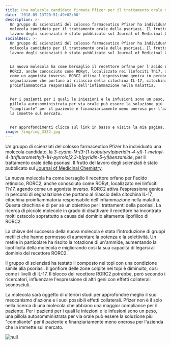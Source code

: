```yaml
---
title: Una molecola candidato firmata Pfizer per il trattamento orale della psoriasi
date: '2018-09-13T20:51:49+02:00'
description: >-
  Un gruppo di scienziati del colosso farmaceutico Pfizer ha individuato una
  molecola candidato per il trattamento orale della psoriasi. Il frutto del
  lavoro degli scienziati è stato pubblicato sul Journal of Medicinal Chemistry.
socialDesc: >-
  Un gruppo di scienziati del colosso farmaceutico Pfizer ha individuato una
  molecola candidato per il trattamento orale della psoriasi. Il frutto del
  lavoro degli scienziati è stato pubblicato sul Journal of Medicinal Chemistry.


  La nuova molecola ha come bersaglio il recettore orfano per l'acido retinoico,
  RORC2, anche conosciuto come RORγt, localizzato nei linfociti Th17, agendo
  come un agonista inverso. RORC2 attiva l'espressione genica in percorsi di
  segnalazione che portano al rilascio della citochina IL-17, citochina
  proinfiammatoria responsabile dell'infiammazione nella malattia. 


  Per i pazienti per i quali le iniezioni e le infusioni sono un peso, una
  pillola autosomministrata per via orale può essere la soluzione più
  "compliante" per il paziente e finanziariamente meno onerosa per l'azienda che
  la immette sul mercato.


  Per approfondimenti clicca sul link in basso e visita la mia pagina...
image: /img/img_3332.jpg
---
```

Un gruppo di scienziati del colosso farmaceutico Pfizer ha individuato una molecola candidato, la _3-cyano-N-(3-(1-isobutyrylpiperidin-4-yl)-1-methyl-4-(trifluoromethyl)-1H-pyrrolo\[2,3-b]pyridin-5-yl)benzamide_, per il trattamento orale della psoriasi. Il frutto del lavoro degli scienziati è stato pubblicato sul [Journal of Medicinal Chemistry](https://pubs.acs.org/doi/abs/10.1021%2Facs.jmedchem.8b00392#).

La nuova molecola ha come bersaglio il recettore orfano per l'acido retinoico, RORC2, anche conosciuto come RORγt, localizzato nei linfociti Th17, agendo come un agonista inverso. RORC2 attiva l'espressione genica in percorsi di segnalazione che portano al rilascio della citochina IL-17, citochina proinfiammatoria responsabile dell'infiammazione nella malattia. Questa citochina è di per sé un obiettivo per i trattamenti della psoriasi. La ricerca di piccole molecole in grado di disattivare il recettore ha incontrato molti ostacolo soprattutto a causa del dominio altamente lipofilico di RORC2.

La chiave del successo della nuova molecola è stata l'introduzione di gruppi metilici che hanno permesso di aumentare la potenza e la selettività. Un metile in particolare ha risolto la rotazione di un'ammide, aumentando la lipofilicità della molecola e migliorando così la sua capacità di legarsi al dominio del recettore RORC2.

Il gruppo di scienziati ha testato il composto nei topi con una condizione simile alla psoriasi. Il gonfiore delle zone colpite nei topi è diminuito, così come i livelli di IL-17. Il blocco del recettore RORC2 potrebbe, però secondo i ricercatori, influenzare l'espressione di altri geni con effetti collaterali sconosciuti.

La molecola sarà oggetto di ulteriori studi per approfondire meglio il suo meccanismo d'azione e i suoi possibili effetti collaterali. Pfizer non è il solo nella ricerca di una molecola che abbiano una maggior compliance per il paziente. Per i pazienti per i quali le iniezioni e le infusioni sono un peso, una pillola autosomministrata per via orale può essere la soluzione più "compliante" per il paziente e finanziariamente meno onerosa per l'azienda che la immette sul mercato.

![null](/img/img_3326.jpg)
